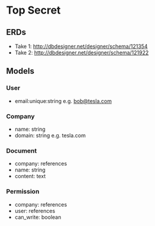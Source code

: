 # Top Secret

## ERDs

- Take 1: http://dbdesigner.net/designer/schema/121354
- Take 2: http://dbdesigner.net/designer/schema/121922

## Models

### User
- email:unique:string e.g. bob@tesla.com

### Company
- name: string
- domain: string e.g. tesla.com

### Document
- company: references
- name: string
- content: text

### Permission
- company: references
- user: references
- can_write: boolean
